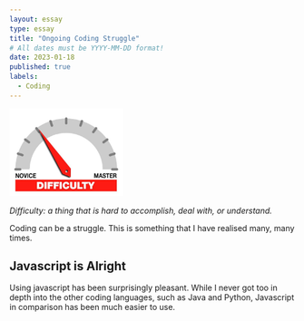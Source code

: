 ```yaml
---
layout: essay
type: essay
title: "Ongoing Coding Struggle"
# All dates must be YYYY-MM-DD format!
date: 2023-01-18
published: true
labels:
  - Coding
---
```


<img width="200px" class="rounded float-start pe-4" src="../img/difficulty/degree_difficulty.jpg">

*Difficulty: a thing that is hard to accomplish, deal with, or understand.*

Coding can be a struggle. This is something that I have realised many, many times.

## Javascript is Alright

Using javascript has been surprisingly pleasant. While I never got too in depth into the other coding languages, such as Java and Python, Javascript in comparison has been much easier to use.
